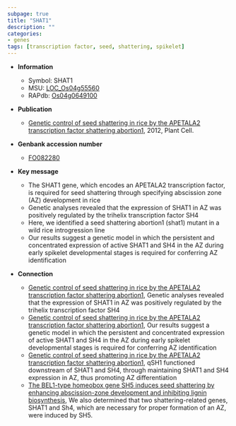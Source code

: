 ```yaml
---
subpage: true
title: "SHAT1"
description: ""
categories:
- genes
tags: [transcription factor, seed, shattering, spikelet]
---
```


* **Information**  
    + Symbol: SHAT1  
    + MSU: [LOC_Os04g55560](http://rice.plantbiology.msu.edu/cgi-bin/ORF_infopage.cgi?orf=LOC_Os04g55560)  
    + RAPdb: [Os04g0649100](http://rapdb.dna.affrc.go.jp/viewer/gbrowse_details/irgsp1?name=Os04g0649100)  

* **Publication**  
    + [Genetic control of seed shattering in rice by the APETALA2 transcription factor shattering abortion1](http://www.ncbi.nlm.nih.gov/pubmed?term=Genetic+control+of+seed+shattering+in+rice+by+the+APETALA2+transcription+factor+shattering+abortion1%5BTitle%5D), 2012, Plant Cell.

* **Genbank accession number**  
    + [FO082280](http://www.ncbi.nlm.nih.gov/nuccore/FO082280)

* **Key message**  
    + The SHAT1 gene, which encodes an APETALA2 transcription factor, is required for seed shattering through specifying abscission zone (AZ) development in rice
    + Genetic analyses revealed that the expression of SHAT1 in AZ was positively regulated by the trihelix transcription factor SH4
    + Here, we identified a seed shattering abortion1 (shat1) mutant in a wild rice introgression line
    + Our results suggest a genetic model in which the persistent and concentrated expression of active SHAT1 and SH4 in the AZ during early spikelet developmental stages is required for conferring AZ identification

* **Connection**  
    + [Genetic control of seed shattering in rice by the APETALA2 transcription factor shattering abortion1](http://www.ncbi.nlm.nih.gov/pubmed?term=Genetic+control+of+seed+shattering+in+rice+by+the+APETALA2+transcription+factor+shattering+abortion1%5BTitle%5D), Genetic analyses revealed that the expression of SHAT1 in AZ was positively regulated by the trihelix transcription factor SH4
    + [Genetic control of seed shattering in rice by the APETALA2 transcription factor shattering abortion1](http://www.ncbi.nlm.nih.gov/pubmed?term=Genetic+control+of+seed+shattering+in+rice+by+the+APETALA2+transcription+factor+shattering+abortion1%5BTitle%5D), Our results suggest a genetic model in which the persistent and concentrated expression of active SHAT1 and SH4 in the AZ during early spikelet developmental stages is required for conferring AZ identification
    + [Genetic control of seed shattering in rice by the APETALA2 transcription factor shattering abortion1](http://www.ncbi.nlm.nih.gov/pubmed?term=Genetic+control+of+seed+shattering+in+rice+by+the+APETALA2+transcription+factor+shattering+abortion1%5BTitle%5D), qSH1 functioned downstream of SHAT1 and SH4, through maintaining SHAT1 and SH4 expression in AZ, thus promoting AZ differentiation
    + [The BEL1-type homeobox gene SH5 induces seed shattering by enhancing abscission-zone development and inhibiting lignin biosynthesis](http://www.ncbi.nlm.nih.gov/pubmed?term=The+BEL1-type+homeobox+gene+SH5+induces+seed+shattering+by+enhancing+abscission-zone+development+and+inhibiting+lignin+biosynthesis%5BTitle%5D), We also determined that two shattering-related genes, SHAT1 and Sh4, which are necessary for proper formation of an AZ, were induced by SH5.



